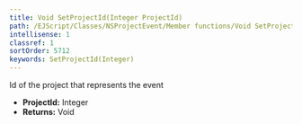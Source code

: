 ```yaml
---
title: Void SetProjectId(Integer ProjectId)
path: /EJScript/Classes/NSProjectEvent/Member functions/Void SetProjectId(Integer p_0)
intellisense: 1
classref: 1
sortOrder: 5712
keywords: SetProjectId(Integer)
---
```



Id of the project that represents the event



* **ProjectId:** Integer
* **Returns:** Void


